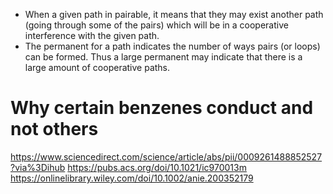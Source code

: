 * When a given path in pairable, it means that they may exist another path (going through some of the pairs) which will be in a cooperative interference with the given path.
* The permanent for a path indicates the number of ways pairs (or loops) can be formed. Thus a large permanent may indicate that there is a large amount of cooperative paths.


# Why certain benzenes conduct and not others

https://www.sciencedirect.com/science/article/abs/pii/0009261488852527?via%3Dihub
https://pubs.acs.org/doi/10.1021/ic970013m
https://onlinelibrary.wiley.com/doi/10.1002/anie.200352179